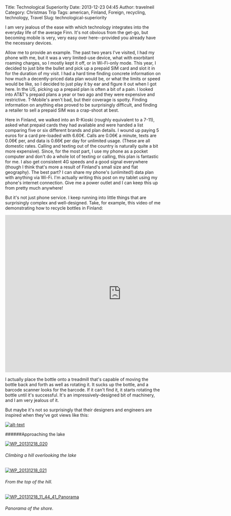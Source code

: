 Title: Technological Superiority
Date: 2013-12-23 04:45
Author: travelneil
Category: Christmas Trip
Tags: american, Finland, Foreign, recycling, technology, Travel
Slug: technological-superiority

I am very jealous of the ease with which technology integrates into the
everyday life of the average Finn. It's not obvious from the get-go, but
becoming mobile is very, very easy over here--provided you already have
the necessary devices.

Allow me to provide an example. The past two years I've visited, I had
my phone with me, but it was a very limited-use device, what with
exorbitant roaming charges, so I mostly kept it off, or in Wi-Fi-only
mode. This year, I decided to just bite the bullet and pick up a prepaid
SIM card and slot it in for the duration of my visit. I had a hard time
finding concrete information on how much a decently-priced data plan
would be, or what the limits or speed would be like, so I decided to
just play it by ear and figure it out when I got here. In the US,
picking up a prepaid plan is often a bit of a pain. I looked into AT&T's
prepaid plans a year or two ago and they were expensive and restrictive.
T-Mobile's aren't bad, but their coverage is spotty. Finding information
on anything else proved to be surprisingly difficult, and finding a
retailer to sell a prepaid SIM was a crap-shoot at best.

Here in Finland, we walked into an R-Kioski (roughly equivalent to a
7-11), asked what prepaid cards they had available and were handed a
list comparing five or six different brands and plan details. I wound up
paying 5 euros for a card pre-loaded with 6.60€. Calls are 0.06€ a
minute, texts are 0.06€ per, and data is 0.66€ per day for unlimited
usage. (These are all domestic rates. Calling and texting out of the
country is naturally quite a bit more expensive). Since, for the most
part, I use my phone as a pocket computer and don't do a whole lot of
texting or calling, this plan is fantastic for me. I also get consistent
4G speeds and a good signal everywhere (though I think that's more a
result of Finland's small size and flat geography). The best part? I can
share my phone's (unlimited!) data plan with anything via Wi-Fi. I'm
actually writing this post on my tablet using my phone's internet
connection. Give me a power outlet and I can keep this up from pretty
much anywhere!

But it's not just phone service. I keep running into little things that
are surprisingly complex and well-designed. Take, for example, this
video of me demonstrating how to recycle bottles in Finland:

<iframe width="750" height="510" src="https://www.youtube.com/embed/OFraSWjsDkA" frameborder="0" allowfullscreen></iframe>

I actually place the bottle onto a treadmill that's capable of moving
the bottle back and forth as well as rotating it. It sucks up the
bottle, and a barcode scanner looks for the barcode. If it can't find
it, it starts rotating the bottle until it's successful. It's an
impressively-designed bit of machinery, and I am very jealous of it.

But maybe it's not so surprisingly that their designers and engineers
are inspired when they've got views like this:

[![alt-text]({photo}wp_20131218_002.jpg)]({filename}images/wp_20131218_002.jpg)

######Approaching the lake

[![WP\_20131218\_020]({photo}wp_20131218_020.jpg)]({filename}images/wp_20131218_020.jpg)

######  Climbing a hill overlooking the lake

[![WP\_20131218\_021]({photo}wp_20131218_021.jpg)]({filename}images/wp_20131218_021.jpg)

######  From the top of the hill.

[![WP\_20131218\_11\_44\_41\_Panorama]({photo}wp_20131218_11_44_41_panorama.jpg)]({filename}images/wp_20131218_11_44_41_panorama.jpg)

######  Panorama of the shore.
